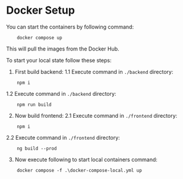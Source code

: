 # Docker Setup 

You can start the containers by following command:

```
    docker compose up
```

This will pull the images from the Docker Hub. 

To start your local state follow these steps:

1. First build backend:
1.1 Execute command in `./backend` directory: 

```
    npm i
```

1.2 Execute command in `./backend` directory:

```
    npm run build
```

2. Now build frontend:
2.1 Execute command in `./frontend` directory: 

```
    npm i
```

2.2 Execute command in `./frontend` directory: 

```
    ng build --prod
```

3. Now execute following to start local containers command:

```
    docker compose -f .\docker-compose-local.yml up
```